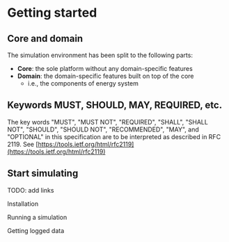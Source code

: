 
# Getting started

## Core and domain

The simulation environment has been split to the following parts:

- **Core**: the sole platform without any domain-specific features
- **Domain**: the domain-specific features built on top of the core
    - i.e., the components of energy system


## Keywords MUST, SHOULD, MAY, REQUIRED, etc.
The key words "MUST", "MUST NOT", "REQUIRED", "SHALL", "SHALL NOT", "SHOULD", "SHOULD NOT", "RECOMMENDED", "MAY", and "OPTIONAL" in this specification are to be interpreted as described in RFC 2119. See [https://tools.ietf.org/html/rfc2119](https://tools.ietf.org/html/rfc2119)


## Start simulating

TODO: add links

Installation

Running a simulation

Getting logged data
